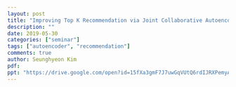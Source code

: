 ```yaml
---
layout: post
title: "Improving Top K Recommendation via Joint Collaborative Autoencoders"
description: ""
date: 2019-05-30
categories: ["seminar"]
tags: ["autoencoder", "recommendation"]
comments: true
author: Seunghyeon Kim
pdf:
ppt: "https://drive.google.com/open?id=15fXa3gmF7J7uwGqVUtQ6rdIJRXPemyAO"
---
```

